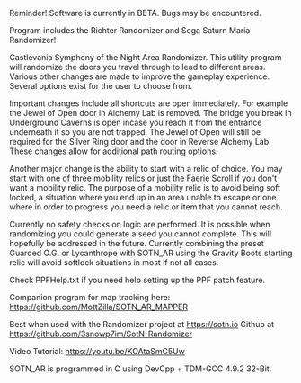 Reminder! Software is currently in BETA. Bugs may be encountered.

Program includes the Richter Randomizer and Sega Saturn Maria Randomizer!

Castlevania Symphony of the Night Area Randomizer. This utility program will randomize the doors you travel through to lead to different areas. Various other changes are made to improve the gameplay experience. Several options exist for the user to choose from. 

Important changes include all shortcuts are open immediately. For example the Jewel of Open door in Alchemy Lab is removed. The bridge you break in Underground Caverns is open incase you reach it from the entrance underneath it so you are not trapped. The Jewel of Open will still be required for the Silver Ring door and the door in Reverse Alchemy Lab. These changes allow for additional path routing options.

Another major change is the ability to start with a relic of choice. You may start with one of three mobility relics or just the Faerie Scroll if you don't want a mobility relic. The purpose of a mobility relic is to avoid being soft locked, a situation where you end up in an area unable to escape or one where in order to progress you need a relic or item that you cannot reach.

Currently no safety checks on logic are performed. It is possible when randomizing you could generate a seed you cannot complete. This will hopefully be addressed in the future. Currently combining the preset Guarded O.G. or Lycanthrope with SOTN_AR using the Gravity Boots starting relic will avoid softlock situations in most if not all cases.

Check PPFHelp.txt if you need help setting up the PPF patch feature.

Companion program for map tracking here: https://github.com/MottZilla/SOTN_AR_MAPPER

Best when used with the Randomizer project at https://sotn.io
Github at https://github.com/3snowp7im/SotN-Randomizer

Video Tutorial: https://youtu.be/KOAtaSmC5Uw

SOTN_AR is programmed in C using DevCpp + TDM-GCC 4.9.2 32-Bit.
